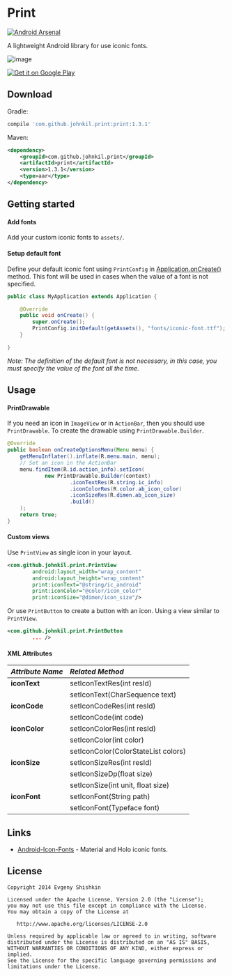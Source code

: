 Print
=====

[![Android Arsenal](https://img.shields.io/badge/Android%20Arsenal-Print-brightgreen.svg?style=flat)](https://android-arsenal.com/details/1/1016)

A lightweight Android library for use iconic fonts.

![image](https://raw.githubusercontent.com/johnkil/Print/master/art/print.jpg)

<a href="https://play.google.com/store/apps/details?id=com.github.johnkil.print.sample">
  <img alt="Get it on Google Play"
       src="http://www.android.com/images/brand/get_it_on_play_logo_small.png" />
</a>


Download
--------

Gradle:

```groovy
compile 'com.github.johnkil.print:print:1.3.1'
```

Maven:

```xml
<dependency>
    <groupId>com.github.johnkil.print</groupId>
    <artifactId>print</artifactId>
    <version>1.3.1</version>
    <type>aar</type>
</dependency>
```


Getting started
---------------

#### Add fonts

Add your custom iconic fonts to `assets/`.


#### Setup default font

Define your default iconic font using `PrintConfig` in [Application.onCreate()][1] method. This font will be used in cases when the value of a font is not specified.

```java
public class MyApplication extends Application {

    @Override
    public void onCreate() {
        super.onCreate();                
        PrintConfig.initDefault(getAssets(), "fonts/iconic-font.ttf");
    }

}
```

_Note: The definition of the default font is not necessary, in this case, you must specify the value of the font all the time._


Usage
-----

#### PrintDrawable

If you need an icon in `ImageView` or in `ActionBar`, then you should use `PrintDrawable`. To create the drawable using `PrintDrawable.Builder`.

```java
@Override
public boolean onCreateOptionsMenu(Menu menu) {
    getMenuInflater().inflate(R.menu.main, menu);
    // Set an icon in the ActionBar
    menu.findItem(R.id.action_info).setIcon(
            new PrintDrawable.Builder(context)
                    .iconTextRes(R.string.ic_info)
                    .iconColorRes(R.color.ab_icon_color)
                    .iconSizeRes(R.dimen.ab_icon_size)
                    .build()
    );
    return true;
}
```


#### Custom views

Use `PrintView` as single icon in your layout.

```xml
<com.github.johnkil.print.PrintView
        android:layout_width="wrap_content"
        android:layout_height="wrap_content"
        print:iconText="@string/ic_android"
        print:iconColor="@color/icon_color"
        print:iconSize="@dimen/icon_size"/>
```

Or use `PrintButton` to create a button with an icon. Using a view similar to `PrintView`.

```xml
<com.github.johnkil.print.PrintButton
        ... />
```

#### XML Attributes

| _Attribute Name_ | _Related Method_                    |
| :--------------- | :---------------------------------- |
| __iconText__     | setIconTextRes(int resId)           |
|                  | setIconText(CharSequence text)      |
| __iconCode__     | setIconCodeRes(int resId)           |
|                  | setIconCode(int code)               |
| __iconColor__    | setIconColorRes(int resId)          |
|                  | setIconColor(int color)             |
|                  | setIconColor(ColorStateList colors) |
| __iconSize__     | setIconSizeRes(int resId)           |
|                  | setIconSizeDp(float size)           |
|                  | setIconSize(int unit, float size)   |
| __iconFont__     | setIconFont(String path)            |
|                  | setIconFont(Typeface font)          |


Links
-----

* [Android-Icon-Fonts][2] - Material and Holo iconic fonts.


License
-------

    Copyright 2014 Evgeny Shishkin
    
    Licensed under the Apache License, Version 2.0 (the "License");
    you may not use this file except in compliance with the License.
    You may obtain a copy of the License at
    
       http://www.apache.org/licenses/LICENSE-2.0
    
    Unless required by applicable law or agreed to in writing, software
    distributed under the License is distributed on an "AS IS" BASIS,
    WITHOUT WARRANTIES OR CONDITIONS OF ANY KIND, either express or implied.
    See the License for the specific language governing permissions and
    limitations under the License.
    

[1]: http://developer.android.com/reference/android/app/Application.html#onCreate%28%29
[2]: https://github.com/johnkil/Android-Icon-Fonts

[0]: https://github.com/shamanland/fonticon
[0]: https://github.com/atermenji/IconicDroid
[0]: https://github.com/JoanZapata/android-iconify
[0]: https://github.com/chrisjenx/Calligraphy
[0]: https://github.com/theDazzler/droidicon
[0]: https://github.com/mikepenz/Android-Iconics
[0]: https://github.com/Malinskiy/android-material-icons

